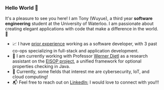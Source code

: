 ### Hello World :wave:
It's a pleasure to see you here! I am Tony (Wuyue), a third year **software engineering** student at the University of Waterloo. I am passionate about 
creating elegant applications with code that make a difference in the world. :city_sunset:

* :chart_with_upwards_trend: I have [prior experience](https://github.com/TonyxSun/TonyxSun/blob/master/Tony_Sun_ResumeV2_4C_ext.pdf) working as a software developer, with 3 past co-ops specializing in full-stack and application development. 
* 🥼 I am currently working with Professor [Werner Dietl](https://ece.uwaterloo.ca/~wdietl/) as a research assistant on the [EISOP project](https://eisop.github.io/), a unified framework for optional properties checking in Java.
* :space_invader: Currently, some fields that interest me are cybersecurity, IoT, and cloud computing!
* :mailbox_with_mail: Feel free to reach out on [LinkedIn](https://www.linkedin.com/in/tonywsun/); I would love to connect with you!!!
<!---
TonyxSun/TonyxSun is a ✨ special ✨ repository because its `README.md` (this file) appears on your GitHub profile.
You can click the Preview link to take a look at your changes.
--->
